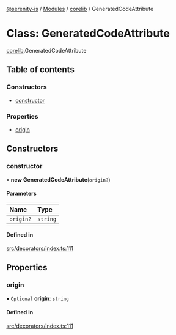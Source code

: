 [@serenity-is](../README.md) / [Modules](../modules.md) / [corelib](../modules/corelib.md) / GeneratedCodeAttribute

# Class: GeneratedCodeAttribute

[corelib](../modules/corelib.md).GeneratedCodeAttribute

## Table of contents

### Constructors

- [constructor](corelib.GeneratedCodeAttribute.md#constructor)

### Properties

- [origin](corelib.GeneratedCodeAttribute.md#origin)

## Constructors

### constructor

• **new GeneratedCodeAttribute**(`origin?`)

#### Parameters

| Name | Type |
| :------ | :------ |
| `origin?` | `string` |

#### Defined in

[src/decorators/index.ts:111](https://github.com/serenity-is/serenity/blob/master/packages/corelib/src/decorators/index.ts#line&#x3D;111)

## Properties

### origin

• `Optional` **origin**: `string`

#### Defined in

[src/decorators/index.ts:111](https://github.com/serenity-is/serenity/blob/master/packages/corelib/src/decorators/index.ts#line&#x3D;111)
